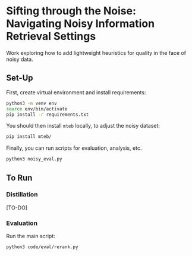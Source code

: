 # Sifting through the Noise: Navigating Noisy Information Retrieval Settings
Work exploring how to add lightweight heuristics for quality in the face of noisy data.

## Set-Up
First, create virtual environment and install requirements:
```sh
python3 -m venv env
source env/bin/activate
pip install -r requirements.txt
```

You should then install `mteb` locally, to adjust the noisy dataset:
```sh
pip install mteb/
```

Finally, you can run scripts for evaluation, analysis, etc.
```sh
python3 noisy_eval.py
```

## To Run

### Distillation

[TO-DO]

### Evaluation

Run the main script:
```bash
python3 code/eval/rerank.py
```